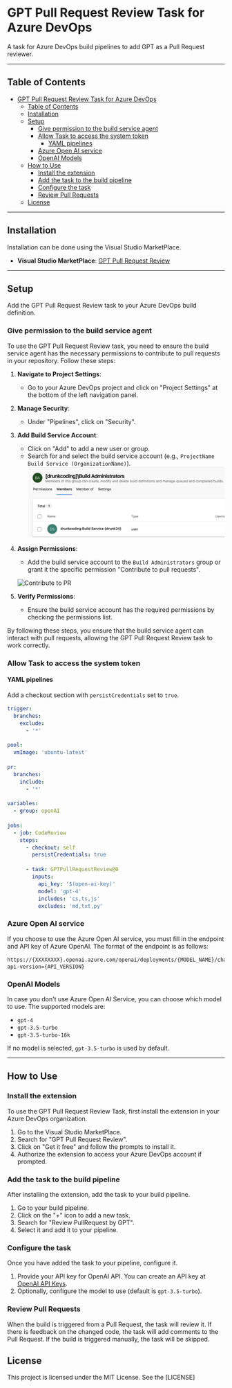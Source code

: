 # GPT Pull Request Review Task for Azure DevOps

A task for Azure DevOps build pipelines to add GPT as a Pull Request reviewer.

---

## Table of Contents

- [GPT Pull Request Review Task for Azure DevOps](#gpt-pull-request-review-task-for-azure-devops)
  - [Table of Contents](#table-of-contents)
  - [Installation](#installation)
  - [Setup](#setup)
    - [Give permission to the build service agent](#give-permission-to-the-build-service-agent)
    - [Allow Task to access the system token](#allow-task-to-access-the-system-token)
      - [YAML pipelines](#yaml-pipelines)
    - [Azure Open AI service](#azure-open-ai-service)
    - [OpenAI Models](#openai-models)
  - [How to Use](#how-to-use)
    - [Install the extension](#install-the-extension)
    - [Add the task to the build pipeline](#add-the-task-to-the-build-pipeline)
    - [Configure the task](#configure-the-task)
    - [Review Pull Requests](#review-pull-requests)
  - [License](#license)

---

## Installation

Installation can be done using the Visual Studio MarketPlace.

- **Visual Studio MarketPlace**: [GPT Pull Request Review](https://marketplace.visualstudio.com/items?itemName=baoduy2412.GPTPullRequestReviewDrunk)

---

## Setup

Add the GPT Pull Request Review task to your Azure DevOps build definition.

### Give permission to the build service agent

To use the GPT Pull Request Review task, you need to ensure the build service agent has the necessary permissions to contribute to pull requests in your repository. Follow these steps:

1. **Navigate to Project Settings**:
   - Go to your Azure DevOps project and click on "Project Settings" at the bottom of the left navigation panel.

2. **Manage Security**:
   - Under "Pipelines", click on "Security".

3. **Add Build Service Account**:
   - Click on "Add" to add a new user or group.
   - Search for and select the build service account (e.g., `ProjectName Build Service (OrganizationName)`).
    ![Build service account](https://github.com/baoduy/azure-pipeline-gpt-pr-review/blob/main/images/build_service_account.png?raw=true)

4. **Assign Permissions**:
   - Add the build service account to the `Build Administrators` group or grant it the specific permission "Contribute to pull requests".
  
    ![Contribute to PR](https://github.com/baoduy/azure-pipeline-gpt-pr-review/blob/main/images/contribute_to_pr.png?raw=true)

5. **Verify Permissions**:
   - Ensure the build service account has the required permissions by checking the permissions list.

By following these steps, you ensure that the build service agent can interact with pull requests, allowing the GPT Pull Request Review task to work correctly.

### Allow Task to access the system token

#### YAML pipelines

Add a checkout section with `persistCredentials` set to `true`.

```yaml
trigger:
  branches:
    exclude:
      - '*'

pool:
  vmImage: 'ubuntu-latest'

pr:
  branches:
    include:
      - '*'

variables:
  - group: openAI

jobs:
  - job: CodeReview
    steps:
      - checkout: self
        persistCredentials: true

      - task: GPTPullRequestReview@0
        inputs:
          api_key: '$(open-ai-key)'
          model: 'gpt-4'
          includes: 'cs,ts,js'
          excludes: 'md,txt,py'
```

### Azure Open AI service

If you choose to use the Azure Open AI service, you must fill in the endpoint and API key of Azure OpenAI. The format of the endpoint is as follows:

```
https://{XXXXXXXX}.openai.azure.com/openai/deployments/{MODEL_NAME}/chat/completions?api-version={API_VERSION}
```

### OpenAI Models

In case you don't use Azure Open AI Service, you can choose which model to use. The supported models are:

- `gpt-4`
- `gpt-3.5-turbo`
- `gpt-3.5-turbo-16k`

If no model is selected, `gpt-3.5-turbo` is used by default.

---

## How to Use

### Install the extension

To use the GPT Pull Request Review Task, first install the extension in your Azure DevOps organization.

1. Go to the Visual Studio MarketPlace.
2. Search for "GPT Pull Request Review".
3. Click on "Get it free" and follow the prompts to install it.
4. Authorize the extension to access your Azure DevOps account if prompted.

### Add the task to the build pipeline

After installing the extension, add the task to your build pipeline.

1. Go to your build pipeline.
2. Click on the "+" icon to add a new task.
3. Search for "Review PullRequest by GPT".
4. Select it and add it to your pipeline.

### Configure the task

Once you have added the task to your pipeline, configure it.

1. Provide your API key for OpenAI API. You can create an API key at [OpenAI API Keys](https://platform.openai.com/account/api-keys).
2. Optionally, configure the model to use (default is `gpt-3.5-turbo`).

### Review Pull Requests

When the build is triggered from a Pull Request, the task will review it. If there is feedback on the changed code, the task will add comments to the Pull Request. If the build is triggered manually, the task will be skipped.

## License

This project is licensed under the MIT License. See the [LICENSE]
